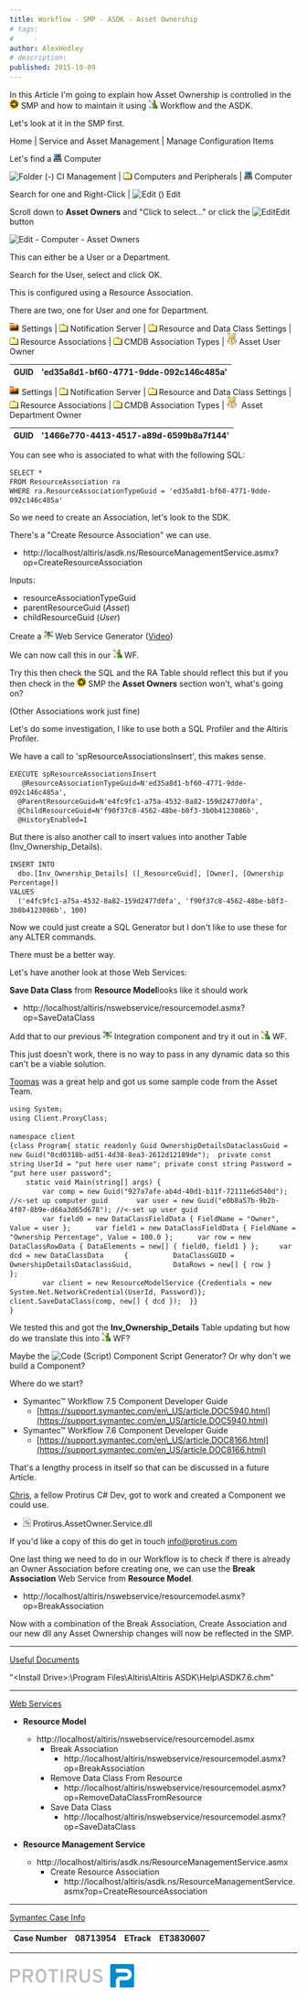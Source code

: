 ```yaml
---
title: Workflow - SMP - ASDK - Asset Ownership
# tags:
#     - 
author: AlexHedley
# description: 
published: 2015-10-09
---
```


In this Article I'm going to explain how Asset Ownership is controlled in the ![smp](images\smp.png) SMP and how to maintain it using ![Workflow](images\Workflow.png) Workflow and the ASDK.

Let's look at it in the SMP first.
  
Home | Service and Asset Management | Manage Configuration Items
  
Let's find a ![Computer](images\Computer.png) Computer
  
![Folder (-)](images\Folder-.png) CI Management | ![Folder](images\Folder.png) Computers and Peripherals | ![Computer](images\Computer.png) Computer
  
Search for one and Right-Click | ![Edit ()](images\Edit.png) Edit
  
Scroll down to **Asset Owners** and "Click to select..." or click the ![Edit](images\Edit.png)Edit button
  
![Edit - Computer - Asset Owners](images\_Edit-Computer-AssetOwners.png)
  
This can either be a User or a Department.
  
Search for the User, select and click OK.
  
This is configured using a Resource Association.
  
There are two, one for User and one for Department.
  
![Reports Folder](images\ReportsFolder.png) Settings | ![Folder](images\Folder.png) Notification Server | ![Folder](images\Folder.png) Resource and Data Class Settings | ![Folder](images\Folder.png) Resource Associations | ![Folder](images\Folder.png) CMDB Association Types | ![Resource Association](images\ResourceAssociation.png) Asset User Owner

| ​GUID | 'ed35a8d1-bf60-4771-9dde-092c146c485a' |
| --- | --- |

![Reports Folder](images\ReportsFolder.png) Settings | ![Folder](images\Folder.png) Notification Server | ![Folder](images\Folder.png) Resource and Data Class Settings | ![Folder](images\Folder.png) Resource Associations | ![Folder](images\Folder.png) CMDB Association Types | ![Resource Association](images\ResourceAssociation.png)  Asset Department Owner

| ​GUID | '1466e770-4413-4517-a89d-6599b8a7f144' |
| --- | --- |

You can see who is associated to what with the following SQL:

    SELECT * 
    FROM ResourceAssociation ra
    WHERE ra.ResourceAssociationTypeGuid = 'ed35a8d1-bf60-4771-9dde-092c146c485a'

So we need to create an Association, let's look to the SDK.
  
There's a "Create Resource Association​" we can use.
  
- http://localhost/altiris/asdk.ns/ResourceManagementService.asmx?op=CreateResourceAssociation

Inputs:

- resourceAssociationTypeGuid
- parentResourceGuid (*Asset*)
- childResourceGuid (*User*)

Create a ![Int](images\Int.png) Web Service Generator ([Video](https://community.broadcom.com/symantecenterprise/viewdocument?DocumentKey=7d413f83-dd96-4e73-9f5e-b4e0d7c21bab&amp;CommunityKey=492058b4-42be-43e7-991d-986f1ea9ba7f&amp;tab=librarydocuments))
  
We can now call this in our ![Workflow](images\Workflow.png) WF.
  
Try this then check the SQL and the RA Table should reflect this but if you then check in the ![smp](images\smp.png) SMP the **Asset Owners** section won't, what's going on?
  
(Other Associations work just fine)
  
Let's do some investigation, I like to use both a SQL Profiler and the Altiris Profiler.
  
We have a call to 'spResourceAssociationsInsert', this makes sense.

    EXECUTE spResourceAssociationsInsert 
       @ResourceAssociationTypeGuid=N'ed35a8d1-bf60-4771-9dde-092c146c485a', 
      @ParentResourceGuid=N'e4fc9fc1-a75a-4532-8a82-159d2477d0fa', 
      @ChildResourceGuid=N'f90f37c8-4562-48be-b8f3-3b0b4123086b', 
      @HistoryEnabled=1

But there is also another call to insert values into another Table (Inv\_Ownership\_Details).

    INSERT INTO 
      dbo.[Inv_Ownership_Details] ([_ResourceGuid], [Owner], [Ownership Percentage]) 
    VALUES 
      ('e4fc9fc1-a75a-4532-8a82-159d2477d0fa', 'f90f37c8-4562-48be-b8f3-3b0b4123086b', 100)

Now we could just create a SQL Generator but I don't like to use these for any ALTER commands.
  
There must be a better way.
  
Let's have another look at those Web Services:
  
**Save Data Class** from **Resource Model**looks like it should work

- http://localhost/altiris/nswebservice/resourcemodel.asmx?op=SaveDataClass

Add that to our previous ![Int](images\Int.png) Integration component and try it out in ![Workflow](images\Workflow.png) WF.
  
This just doesn't work, there is no way to pass in any dynamic data so this can't be a viable solution.
  
[Toomas](https://www-secure.symantec.com/connect/user/toomas) was a great help and got us some sample code from the Asset Team.

    using System;
    using Client.ProxyClass;
    
    namespace client
    {class Program{	static readonly Guid OwnershipDetailsDataclassGuid = new Guid("0cd0318b-ad51-4d38-8ea3-2612d12189de");	private const string UserId = "put here user name";	private const string Password = "put here user password";
    	static void Main(string[] args)	{
    		var comp = new Guid("927a7afe-ab4d-40d1-b11f-72111e6d540d"); //<-set up computer guid		var user = new Guid("e0b8a57b-9b2b-4f07-8b9e-d66a3d65d678"); //<-set up user guid
    		var field0 = new DataClassFieldData { FieldName = "Owner", Value = user };		var field1 = new DataClassFieldData { FieldName = "Ownership Percentage", Value = 100.0 };		var row = new DataClassRowData { DataElements = new[] { field0, field1 } };		var dcd = new DataClassData		{			DataClassGUID = OwnershipDetailsDataclassGuid,			DataRows = new[] { row }		};
    		var client = new ResourceModelService {Credentials = new System.Net.NetworkCredential(UserId, Password)};		client.SaveDataClass(comp, new[] { dcd });	}}
    }

We tested this and got the **Inv\_Ownership\_Details** Table updating but how do we translate this into ![Workflow](images\Workflow.png) WF?
  
Maybe the ![Code (Script) Component](images\CodeScriptComponent.png) Script Generator? Or why don't we build a Component?
  
Where do we start?

- Symantec™ Workflow 7.5 Component Developer Guide
    - [https://support.symantec.com/en\_US/article.DOC5940.html](https://support.symantec.com/en_US/article.DOC5940.html)
- Symantec™ Workflow 7.6 Component Developer Guide
    - [https://support.symantec.com/en\_US/article.DOC8166.html](https://support.symantec.com/en_US/article.DOC8166.html)

That's a lengthy process in itself so that can be discussed in a future Article.
  
[Chris](http://www.symantec.com/connect/user/christophermcewen), a fellow Protirus C# Dev, got to work and created a Component we could use.

- ![dll](images\dll.png) Protirus.AssetOwner.Service.dll

If you'd like a copy of this do get in touch [info@protirus.com](mailto:info@Protirus.com?subject=Protirus.AssetOwner.Service.dll&amp;body=Workflow%20Asset%20Owner%20Component)
  
One last thing we need to do in our Workflow is to check if there is already an Owner Association before creating one, we can use the **Break Association** Web Service from **Resource Model**.

- http://localhost/altiris/nswebservice/resourcemodel.asmx?op=BreakAssociation

Now with a combination of the Break Association, Create Association and our new dll any Asset Ownership changes will now be reflected in the SMP.
  
* * *
 
<u>Useful Documents</u>
  
"&lt;Install Drive&gt;:\Program Files\Altiris\Altiris ASDK\Help\ASDK7.6.chm"
  
* * *
 
<u>Web Services</u>

- **Resource Model**
    - http://localhost/altiris/nswebservice/resourcemodel.asmx
        - Break Association
            - http://localhost/altiris/nswebservice/resourcemodel.asmx?op=BreakAssociation
        - Remove Data Class From Resource
            - http://localhost/altiris/nswebservice/resourcemodel.asmx?op=RemoveDataClassFromResource
        - Save Data Class
            - http://localhost/altiris/nswebservice/resourcemodel.asmx?op=SaveDataClass

- **Resource Management Service**
    - http://localhost/altiris/asdk.ns/ResourceManagementService.asmx​
        - Create Resource Association​
            - http://localhost/altiris/asdk.ns/ResourceManagementService.asmx?op=CreateResourceAssociation

* * *

<u>Symantec Case Info</u>

| Case Number | 08713954 | ETrack | ET3830607 |
| --- | --- | --- | --- |

* * *

[![Protirus.png](images\Protirus.png)](http://www.protirus.com/)
